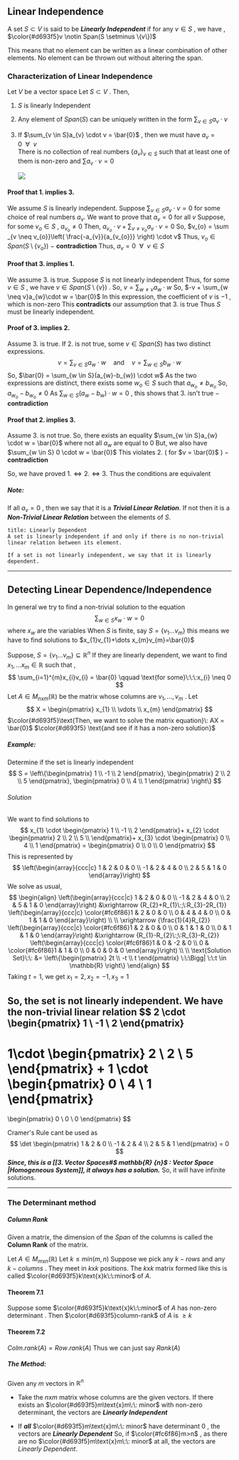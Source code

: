 
## Linear Independence

A set $S \subset V$ is said to be ***Linearly Independent*** if for any $v \in S$ , we have ,  $\color{#d693f5}v \notin Span(S \setminus \{v\})$

This means that no element can be written as a linear combination of other elements.
No element can be thrown out without altering the span.


### Characterization of Linear Independence

 Let $V$ be a vector space
 Let $S \subset V$ . Then,
 1. $S$ is linearly Independent
 2. Any element of $Span(S)$ can be uniquely written in the form $\sum_{v \in S}a_{v} \cdot v$
 3. If $\sum_{v \in S}a_{v} \cdot v = \bar{0}$  ,  then we must have $a_{v} = 0 \:\: \forall \:\: v$  
    There is no collection of real numbers $\{a_{v}\}_{v \in S}$ such that at least one of them is non-zero and $\sum a_{v}\cdot v =0$
    
    ![](https://i.imgur.com/wzxskAw.gif)


#### Proof that 1. implies 3.

We assume $S$ is linearly independent.
Suppose $\sum_{v \in S} a_{v} \cdot v =0$  for some choice of real numbers $a_{v}$.
We want to prove that $a_{v}= 0$ for all $v$
Suppose, for some $v_{o} \in S$  ,  $a_{v_{o}} \neq 0$
Then,
	$a_{v_{o}} \cdot v + \sum_{v \neq v_{o}} a_{v} \cdot v = 0$
So,
	$v_{o} = \sum _{v \neq v_{o}}\left( \frac{-a_{v}}{a_{v_{o}}} \right) \cdot v$
Thus,
	$v_{o} \in Span(S \setminus \{v_{o}\})$        $-$ **contradiction**
Thus,
	$a_{v}=0 \:\: \forall \:\: v \in S$

#### Proof that 3. implies 1.
We assume $3.$ is true.
Suppose $S$ is not linearly independent
Thus, for some $v \in S$ , we have $v \in Span(S \setminus \{v\})$ .
So,
	$v = \sum_{w \neq v}a_{w} \cdot w$
So,
	$-v + \sum_{w \neq v}a_{w}\cdot w = \bar{0}$
In this expression, the coefficient of $v$ is $-1$ , which is non-zero
This **contradicts** our assumption that $3.$ is true
Thus $S$ must be linearly independent.


#### Proof of 3. implies 2.

Assume $3.$ is true.
If $2.$ is not true, some $v \in Span(S)$ has two distinct expressions.
$$
v = \sum_{v \in S}a_{w} \cdot w \quad \text{and} \quad v = \sum_{w \in S} b_{w} \cdot w
$$
So,
	$\bar{0} = \sum_{w \in S}(a_{w}-b_{w}) \cdot w$
As the two expressions are distinct, there exists some $w_{o} \in S$ such that $a_{w_{o}} \neq b_{w_{o}}$
So,
	$a_{w_{o}}-b_{w_{o}} \neq 0$
As
	$\sum_{w \in S}(a_{w}-b_{w}) \cdot w = 0$  , this shows that $3.$ isn't true  $-$ **contradiction**


#### Proof that 2. implies 3.

Assume $3.$ is not true.
So, there exists an equality  $\sum_{w \in S}a_{w} \cdot w = \bar{0}$
where not all $a_{w}$ are equal to $0$
But, we also have $\sum_{w \in S} 0 \cdot w = \bar{0}$
	This violates $2.$ ( for $v = \bar{0}$ )      $-$ **contradiction**

So, we have proved
$1. \iff 2. \iff 3.$
Thus the conditions are equivalent

##### Note:
If all $a_{v}=0$ , then we say that it is a ***Trivial Linear Relation***.
If not then it is a ***Non-Trivial Linear Relation*** between the elements of $S$.

```ad-note
title: Linearly Dependent
A set is linearly independent if and only if there is no non-trivial linear relation between its element.

If a set is not linearly independent, we say that it is linearly dependent.

```


---

## Detecting Linear Dependence/Independence

In general we try to find a non-trivial solution to the equation
$$\sum_{w \in S} x_{w}\cdot w = 0$$
where $x_{w}$ are the variables
When $S$ is finite, say $S = \{v_{1}\dots v_{m}\}$ this means we have to find solutions to $x_{1}v_{1}+\dots x_{m}v_{m}=\bar{0}$

Suppose,
$S = \{v_{1}\dots v_{m}\} \subseteq \mathbb{R}^{n}$
If they are linearly dependent, we want to find $x_{1},\dots x_{m} \in \mathbb{R}$ such that ,
$$
\sum_{i=1}^{m}x_{i}v_{i} = \bar{0} \qquad \text{for some}\:\:\:x_{i} \neq 0
$$
Let $A \in M_{n\text{x}m}(\mathbb{R})$ be the matrix whose columns are $v_{1},\dots ,v_{m}$ .
Let $$
X = \begin{pmatrix}
x_{1} \\
\vdots \\
x_{m}
\end{pmatrix}
$$
$\color{#d693f5}\text{Then, we want to solve the matrix equation}\: AX = \bar{0}$
$\color{#d693f5} \text{and see if it has a non-zero solution}$


##### Example:
Determine if the set is linearly independent
$$
S = \left\{\begin{pmatrix}
1 \\
-1 \\
2
\end{pmatrix},
\begin{pmatrix}
2 \\
2 \\
5
\end{pmatrix},
\begin{pmatrix}
0 \\
4 \\
1
\end{pmatrix}
\right\}
$$
###### Solution
We want to find solutions to
$$
x_{1} \cdot \begin{pmatrix}
1 \\
-1 \\
2
\end{pmatrix}+
x_{2} \cdot \begin{pmatrix}
2 \\
2 \\
5 \\
\end{pmatrix}+
x_{3} \cdot \begin{pmatrix}
0 \\
4 \\
1
\end{pmatrix} = \begin{pmatrix}
0 \\
0 \\
0
\end{pmatrix}
$$
This is represented by
$$
\left(\begin{array}{ccc|c}
1 & 2 & 0 & 0 \\
-1 & 2 & 4 & 0 \\
2 & 5 & 1 & 0
\end{array}\right)
$$
We solve as usual,
$$
\begin{align}
\left(\begin{array}{ccc|c}
1 & 2 & 0 & 0 \\
-1 & 2 & 4 & 0 \\
2 & 5 & 1 & 0
\end{array}\right) 
&\xrightarrow {R_{2}+R_{1}\:;\:R_{3}-2R_{1}} \left(\begin{array}{ccc|c}
\color{#fc6f86}1 & 2 & 0 & 0 \\
0 & 4 & 4 & 0 \\
0 & 1 & 1 & 0
\end{array}\right) \\ \\
\xrightarrow {\frac{1}{4}R_{2}} \left(\begin{array}{ccc|c}
\color{#fc6f86}1 & 2 & 0 & 0 \\
0 & 1 & 1 & 0 \\
0 & 1 & 1 & 0
\end{array}\right)
&\xrightarrow {R_{1}-R_{2}\:;\:R_{3}-R_{2}}
\left(\begin{array}{ccc|c}
\color{#fc6f86}1 & 0 & -2 & 0 \\
0 & \color{#fc6f86}1 & 1 & 0 \\
0 & 0 & 0 & 0
\end{array}\right) \\ \\
\text{Solution Set}\:\: &= \left\{\begin{pmatrix}
2t \\
-t \\
t
\end{pmatrix} \:\:\Bigg| \:\:t \in \mathbb{R}
\right\}
\end{align}
$$
	Taking $t=1$, we get $x_{1}=2,x_{2}=-1,x_{3}=1$

So, the set is not linearly independent. We have the non-trivial linear relation
$$
2 \cdot \begin{pmatrix}
1 \\
-1 \\
2
\end{pmatrix}
-
1\cdot \begin{pmatrix}
2 \\
2 \\
5
\end{pmatrix}
+
1 \cdot \begin{pmatrix}
0 \\
4 \\
1
\end{pmatrix}
=
\begin{pmatrix}
0 \\
0 \\
0
\end{pmatrix}
$$

Cramer's Rule cant be used as
$$
\det \begin{pmatrix}
1 & 2 & 0 \\
-1 & 2 & 4 \\
2 & 5 & 1
\end{pmatrix} = 0
$$
***Since, this is a [[3. Vector Spaces#$ mathbb{R} {n}$ : Vector Space |Homogeneous System]], it always has a solution.***
So, it will have infinite solutions.

---

### The Determinant method

##### Column Rank
Given a matrix, the dimension of the $Span$ of the columns is called the **Column Rank** of the matrix.

Let $A \in M_{m\text{x}n}(\mathbb{R})$ 
Let $k \leq min(m,n)$
Suppose we pick any $k-rows$ and any $k-columns$ . They meet in $k$x$k$ positions. The $k$x$k$ matrix formed like this is called $\color{#d693f5}k\text{x}k\:\:minor$ of $A$.

#### Theorem 7.1
Suppose some $\color{#d693f5}k\text{x}k\:\:minor$ of $A$ has non-zero determinant . Then $\color{#d693f5}column-rank$ of $A$ is $\geq k$ 

#### Theorem 7.2
$Colm.rank(A) = Row.rank(A)$
Thus we can just say $Rank(A)$

##### The Method:

Given any $m$ vectors in $\mathbb{R}^{n}$ 

- Take the $n$x$m$ matrix whose columns are the given vectors.
  If there exists an $\color{#d693f5}m\text{x}m\:\: minor$ with non-zero determinant, the vectors are ***Linearly Independent***

- If ***all*** $\color{#d693f5}m\text{x}m\:\: minor$  have determinant $0$ , the vectors are ***Linearly Dependent***
  So, if $\color{#fc6f86}m>n$ , as there are no $\color{#d693f5}m\text{x}m\:\: minor$ at all, the vectors are *Linearly Dependent*. 









